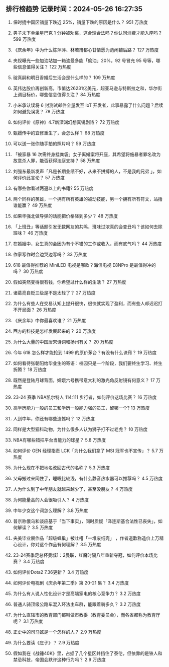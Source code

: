 
## 排行榜趋势 记录时间：2024-05-26 16:27:35
  
  1. 保时捷中国区销量下跌近 25%，销量下跌的原因是什么？ 951 万热度
    
  2. 男子未下单坐星巴克 1 分钟被劝离，这合理合法吗？你认同消费才能入座吗？ 599 万热度
    
  3. 《庆余年》中为什么陈萍萍、林若甫都心甘情愿为范闲铺后路？ 127 万热度
    
  4. 央视曝光一些加油站加一箱油最多能「偷油」20%，92 号冒充 95 号等，哪些信息值得关注？ 122 万热度
    
  5. 碇真嗣和明日香婚后生活会是什么样的？ 109 万热度
    
  6. 英伟达股价再创新高，市值达26231亿美元，超亚马逊与特斯拉之和，华尔街上调目标价，哪些信息值得关注？ 84 万热度
    
  7. 小米承认误将 6 封测试邮件全量发至 IoT 开发者，此事暴露了什么问题？后续如何避免误发？ 78 万热度
    
  8. 如何评价《原神》4.7新深渊幻想真镜剧诗？ 72 万热度
    
  9. 甄嬛传中的宜修重生了，会怎么样？ 68 万热度
    
  10. 可以送一张你随手拍的照片吗？ 59 万热度
    
  11. 「被家暴 16 次需终身挂粪袋」女子离婚案将开庭，其希望将施暴者罪名改为故意杀人罪，能否获得法庭支持？ 58 万热度
    
  12. 刘强东最新发声「凡是长期业绩不好，从来不拼搏的人，不是我的兄弟 」，如何评价此言论？ 57 万热度
    
  13. 有哪些你看过两遍以上的书籍? 55 万热度
    
  14. 两个同样的英雄，一个拥有所有英雄的被动技能，另一个拥有所有符文，站撸谁能赢？ 49 万热度
    
  15. 如果华强北做导弹的话能把价格降到多少？ 48 万热度
    
  16. 「上班丑」等话题引发无数网友的共鸣，班味过浓真的会变丑吗？该如何去除班味？ 46 万热度
    
  17. 在婚姻中，女生真的会因为有个不错的工作或收入，而有底气吗？ 44 万热度
    
  18. 作家写作时会边哭边写吗？ 33 万热度
    
  19. 618 最值得推荐的 MiniLED 电视是哪款？海信电视 E8NPro 是最值得冲的吗？ 30 万热度
    
  20. 假如突然变得很有钱，你希望过什么样的生活？ 27 万热度
    
  21. 诸葛亮自贬三级是不是太轻了？ 27 万热度
    
  22. 为什么有些人在交易认知上提升很快，很快就实现了盈利，而有些人却迟迟打不开局面？ 26 万热度
    
  23. 《庆余年》中你最喜欢谁？ 21 万热度
    
  24. 西方的科技是怎样发展起来的？ 20 万热度
    
  25. 为什么大量的中国唐宋诗词和扬州有关？ 20 万热度
    
  26. 今年 618 怎么样才能抢到 1499 的原价茅台？有没有什么诀窍？ 19 万热度
    
  27. 如何看待张朝阳给毕业生的寄语：校园只是一个阶段，我们要终生学习、终生折腾？ 18 万热度
    
  28. 既然是登陆月球背面，嫦娥六号携带意大利的激光角反射镜有何意义？ 17 万热度
    
  29. 23-24 赛季 NBA凯尔特人 114:111 步行者，如何评价这场比赛？ 16 万热度
    
  30. 高学历能力一般的员工和学历一般能力强的员工，留哪一个? 13 万热度
    
  31. 人到中年，你还有哪些遗憾吗？ 12 万热度
    
  32. 同样是大型猫科动物，为什么很多人认为狮子打不过老虎？ 10 万热度
    
  33. NBA有哪些错把平台当能力的球星？ 5.8 万热度
    
  34. 如何评价 GEN 经理指责 LCK「为什么我们拿了 MSI 冠军也不宣传」？ 5.7 万热度
    
  35. 为什么现在不把地名改回古代的名称？ 5.3 万热度
    
  36. 父母搬过来同住了，睡眠比较浅，有什么静音热水器可以推荐吗？ 4.5 万热度
    
  37. 人为什么到了中年朋友就越来越少了，甚至没朋友？ 4 万热度
    
  38. 为何能量高的人会很吸引人？ 4 万热度
    
  39. 中年少女这个词怎么理解？ 3.8 万热度
    
  40. 普京称俄乌和谈应基于「当下事实」，同时质疑「泽连斯基合法性已丧失」，如何解读？ 3.5 万热度
    
  41. 央美毕业展作品「超级蜂巢」被吐槽「一堆废纸壳」 ，作者道歉称造价上万精心设计，你对这个作品有何理解？ 3.5 万热度
    
  42. 23-24赛季足总杯曼城1：2曼联，红魔时隔八年重新夺冠，如何评价本场比赛？ 3.4 万热度
    
  43. 如何评价Dota2 7.36更新？ 3.4 万热度
    
  44. 如何评价电视剧《庆余年第二季》第 20-21 集？ 3.4 万热度
    
  45. 为什么有人说人性化设计才是高端家电的核心竞争力？ 3.2 万热度
    
  46. 普通人骑顶级公路车混入环法主车群，能跟着骑多久？ 3.2 万热度
    
  47. 为什么直辖市的教育部门都叫做市教委（教育委员会），而各省都称为教育厅呢？ 3.1 万热度
    
  48. 正史中的司马懿是一个怎样的人？ 2.9 万热度
    
  49. 为什么要读《庄子》？ 2.9 万热度
    
  50. 假如我在《战锤40K》里，占据了几个星区并挡住了泰伦，但依靠的是铁人和禁忌科技，帝国会默许这种行为吗？ 2.9 万热度
    